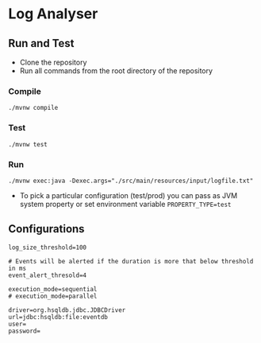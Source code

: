 
# Log Analyser

## 

## Run and Test
- Clone the repository
- Run all commands from the root directory of the repository

### Compile
```
./mvnw compile
```

### Test
```
./mvnw test
```

### Run
```
./mvnw exec:java -Dexec.args="./src/main/resources/input/logfile.txt"
```

- To pick a particular configuration (test/prod) you can pass as JVM system property or set environment variable
`PROPERTY_TYPE=test`

## Configurations
```
log_size_threshold=100

# Events will be alerted if the duration is more that below threshold in ms
event_alert_thresold=4

execution_mode=sequential
# execution_mode=parallel

driver=org.hsqldb.jdbc.JDBCDriver
url=jdbc:hsqldb:file:eventdb
user=
password=
```
